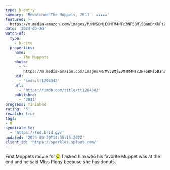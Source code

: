```yaml
---
type: h-entry
summary: 'Rewatched The Muppets, 2011 - ★★★★★'
featured: >-
  https://m.media-amazon.com/images/M/MV5BMjE0MTM4NTc3NF5BMl5BanBnXkFtZTcwMjYzOTIxNg@@._V1_SX300.jpg
date: '2024-05-26'
watch-of:
  type:
    - h-cite
  properties:
    name:
      - The Muppets
    photo:
      - >-
        https://m.media-amazon.com/images/M/MV5BMjE0MTM4NTc3NF5BMl5BanBnXkFtZTcwMjYzOTIxNg@@._V1_SX300.jpg
    uid:
      - 'imdb:tt1204342'
    url:
      - 'https://imdb.com/title/tt1204342'
    published:
      - '2011'
progress: finished
rating: '5'
rewatch: true
tags:
- O
syndicate-to:
  - 'https://fed.brid.gy/'
updated: '2024-05-29T14:35:15.267Z'
client_id: 'https://sparkles.sploot.com/'
---
```

First Muppets movie for <mark data-person="o">O</mark>. I asked him who his favorite Muppet was at the end and he said Miss Piggy because she has donuts.

